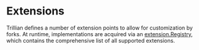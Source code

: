 # Extensions

Trillian defines a number of extension points to allow for customization by
forks. At runtime, implementations are acquired via an [extension.Registry](
https://github.com/google/trillian/blob/master/extension/registry.go), which
contains the comprehensive list of all supported extensions.

